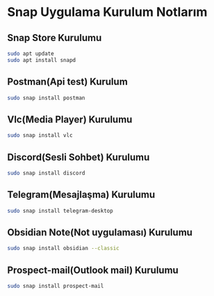 # Snap Uygulama Kurulum Notlarım

## Snap Store Kurulumu

```BASH
sudo apt update
sudo apt install snapd
```

## Postman(Api test) Kurulum

```BASH
sudo snap install postman
```

## Vlc(Media Player) Kurulumu

```BASH
sudo snap install vlc
```

## Discord(Sesli Sohbet) Kurulumu

```BASH
sudo snap install discord
```

## Telegram(Mesajlaşma) Kurulumu

```BASH
sudo snap install telegram-desktop
```

## Obsidian Note(Not uygulaması) Kurulumu

```BASH
sudo snap install obsidian --classic
```

## Prospect-mail(Outlook mail) Kurulumu

```BASH
sudo snap install prospect-mail
```
